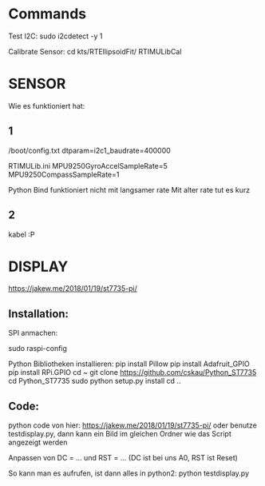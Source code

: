 # Commands
Test I2C:
sudo i2cdetect -y 1

Calibrate Sensor:
cd kts/RTEllipsoidFit/
RTIMULibCal

# SENSOR
Wie es funktioniert hat:
## 1
/boot/config.txt
dtparam=i2c1_baudrate=400000

RTIMULib.ini
MPU9250GyroAccelSampleRate=5
MPU9250CompassSampleRate=1

Python Bind funktioniert nicht mit langsamer rate
Mit alter rate tut es kurz

## 2
kabel :P 



# DISPLAY
https://jakew.me/2018/01/19/st7735-pi/

## Installation:
SPI anmachen:

sudo raspi-config

Python Bibliotheken installieren:
pip install Pillow
pip install Adafruit_GPIO
pip install RPi.GPIO
cd ~
git clone https://github.com/cskau/Python_ST7735
cd Python_ST7735
sudo python setup.py install
cd ..


## Code:
python code von hier:
https://jakew.me/2018/01/19/st7735-pi/
oder benutze testdisplay.py, dann kann ein Bild im gleichen Ordner wie das Script angezeigt werden

Anpassen von DC = ... und RST = ...
(DC ist bei uns A0, RST ist Reset)

So kann man es aufrufen, ist dann alles in python2:
python testdisplay.py

